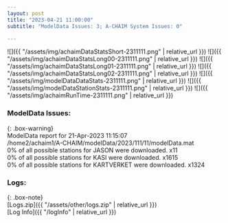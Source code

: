 ```yaml
---
layout: post
title: "2023-04-21 11:00:00"
subtitle: "ModelData Issues: 3; A-CHAIM System Issues: 0"

---
```


![]({{ "/assets/img/achaimDataStatsShort-2311111.png" | relative_url }})
![]({{ "/assets/img/achaimDataStatsLong00-2311111.png" | relative_url }})
![]({{ "/assets/img/achaimDataStatsLong01-2311111.png" | relative_url }})
![]({{ "/assets/img/achaimDataStatsLong02-2311111.png" | relative_url }})
![]({{ "/assets/img/modelDataDataStats-2311111.png" | relative_url }})
![]({{ "/assets/img/modelDataStationStats-2311111.png" | relative_url }})
![]({{ "/assets/img/achaimRunTime-2311111.png" | relative_url }})


### ModelData Issues:  
  
{: .box-warning}  
 ModelData report for 21-Apr-2023 11:15:07   
 /home2/achaim1/A-CHAIM/modelData/2023/111/11/modelData.mat   
 0% of all possible stations for JASON were downloaded. x11   
 0% of all possible stations for KASI were downloaded. x1615   
 0% of all possible stations for KARTVERKET were downloaded. x1324   
  


### Logs:  
  
{: .box-note}  
[Logs.zip]({{ "/assets/other/logs.zip" | relative_url }})  
[Log Info]({{ "/logInfo" | relative_url }})  
